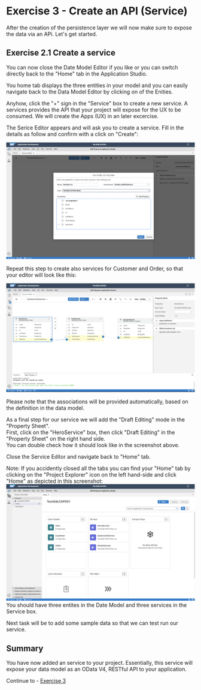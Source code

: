 # Exercise 3 - Create an API (Service)

After the creation of the persistence layer we will now make sure to expose the data via an APi. Let's get started.

## Exercise 2.1 Create a service
You can now close the Date Model Editor if you like or you can switch directly back to the "Home" tab in the Application Studio.

You home tab displays the three entities in your model and you can easily navigate back to the Data Model Editor by clicking on of the Enities.

Anyhow, click the "+" sign in the "Service" box to create a new service. A services provides the API that your project will expose for the UX to be consumed. We will create the Apps (UX) in an later excercise.

The Serice Editor appears and will ask you to create a service. Fill in the details as follow and confirm with a click on "Create":

![](/exercises/ex2/images/Service_01.png)

Repeat this step to create also services for Customer and Order, so that your editor will look like this:

![](/exercises/ex2/images/Service_02.png)

Please note that the associations will be provided automatically, based on the definition in the data model.

As a final step for our service we will add the "Draft Editing" mode in the "Property Sheet".  
First, click on the "HeroService" box, then click "Draft Editing" in the "Property Sheet" on the right hand side.  
You can double check how it should look like in the screenshot above.

Close the Service Editor and navigate back to "Home" tab.

Note: If you accidently closed all the tabs you can find your "Home" tab by clicking on the "Project Explorer" icon on the left hand-side and click "Home" as depicted in this screenshot:  
![](/exercises/ex2/images/Service_03.png)  
You should have three entites in the Date Model and three services in the Service box.

Next task will be to add some sample data so that we can test run our service.

## Summary
You have now added an service to your project. Essentially, this service will expose your data model as an OData V4, RESTful API to your application.

Continue to - [Exercise 3](../ex3/README.md)
